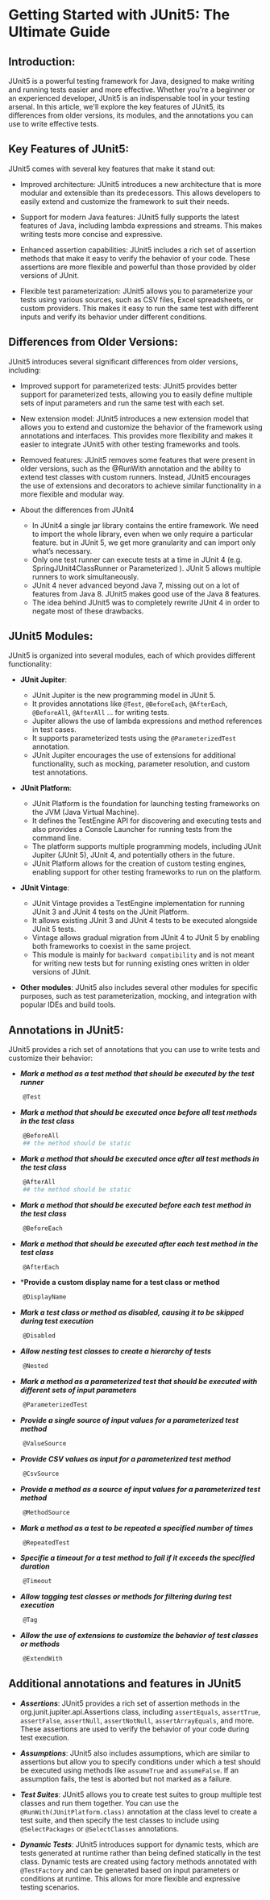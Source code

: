 # Getting Started with JUnit5: The Ultimate Guide

## Introduction:

JUnit5 is a powerful testing framework for Java, designed to make writing and running tests easier and more effective. Whether you're a beginner or an experienced developer, JUnit5 is an indispensable tool in your testing arsenal. In this article, we'll explore the key features of JUnit5, its differences from older versions, its modules, and the annotations you can use to write effective tests.

## Key Features of JUnit5:
JUnit5 comes with several key features that make it stand out:

+ Improved architecture: JUnit5 introduces a new architecture that is more modular and extensible than its predecessors. This allows developers to easily extend and customize the framework to suit their needs.

+ Support for modern Java features: JUnit5 fully supports the latest features of Java, including lambda expressions and streams. This makes writing tests more concise and expressive.

+ Enhanced assertion capabilities: JUnit5 includes a rich set of assertion methods that make it easy to verify the behavior of your code. These assertions are more flexible and powerful than those provided by older versions of JUnit.

+ Flexible test parameterization: JUnit5 allows you to parameterize your tests using various sources, such as CSV files, Excel spreadsheets, or custom providers. This makes it easy to run the same test with different inputs and verify its behavior under different conditions.

## Differences from Older Versions:
JUnit5 introduces several significant differences from older versions, including:

+ Improved support for parameterized tests: JUnit5 provides better support for parameterized tests, allowing you to easily define multiple sets of input parameters and run the same test with each set.

+ New extension model: JUnit5 introduces a new extension model that allows you to extend and customize the behavior of the framework using annotations and interfaces. This provides more flexibility and makes it easier to integrate JUnit5 with other testing frameworks and tools.

+ Removed features: JUnit5 removes some features that were present in older versions, such as the @RunWith annotation and the ability to extend test classes with custom runners. Instead, JUnit5 encourages the use of extensions and decorators to achieve similar functionality in a more flexible and modular way.

+ About the differences from JUnit4
    - In JUnit4 a single jar library contains the entire framework. We need to import the whole library, even when we only require a particular feature. but in JUnit 5, we get more granularity and can import only what’s necessary.
    - Only one test runner can execute tests at a time in JUnit 4 (e.g. SpringJUnit4ClassRunner or Parameterized ). JUnit 5 allows multiple runners to work simultaneously.
    - JUnit 4 never advanced beyond Java 7, missing out on a lot of features from Java 8. JUnit5 makes good use of the Java 8 features.
    - The idea behind JUnit5 was to completely rewrite JUnit 4 in order to negate most of these drawbacks.

## JUnit5 Modules:
JUnit5 is organized into several modules, each of which provides different functionality:

+ **JUnit Jupiter**:
    - JUnit Jupiter is the new programming model in JUnit 5.
    - It provides annotations like `@Test`, `@BeforeEach`, `@AfterEach`, `@BeforeAll`, `@AfterAll` ... for writing tests.
    - Jupiter allows the use of lambda expressions and method references in test cases.
    - It supports parameterized tests using the `@ParameterizedTest` annotation.
    - JUnit Jupiter encourages the use of extensions for additional functionality, such as mocking, parameter resolution, and custom test annotations.

+ **JUnit Platform**:
    - JUnit Platform is the foundation for launching testing frameworks on the JVM (Java Virtual Machine).
    - It defines the TestEngine API for discovering and executing tests and also provides a Console Launcher for running tests from the command line.
    - The platform supports multiple programming models, including JUnit Jupiter (JUnit 5), JUnit 4, and potentially others in the future.
    - JUnit Platform allows for the creation of custom testing engines, enabling support for other testing frameworks to run on the platform.

+ **JUnit Vintage**:
    - JUnit Vintage provides a TestEngine implementation for running JUnit 3 and JUnit 4 tests on the JUnit Platform.
    - It allows existing JUnit 3 and JUnit 4 tests to be executed alongside JUnit 5 tests.
    - Vintage allows gradual migration from JUnit 4 to JUnit 5 by enabling both frameworks to coexist in the same project.
    - This module is mainly for `backward compatibility` and is not meant for writing new tests but for running existing ones written in older versions of JUnit.

+ **Other modules**: JUnit5 also includes several other modules for specific purposes, such as test parameterization, mocking, and integration with popular IDEs and build tools.

## Annotations in JUnit5:
JUnit5 provides a rich set of annotations that you can use to write tests and customize their behavior:

+ ***Mark a method as a test method that should be executed by the test runner***
```bash 
    @Test
```

+ ***Mark a method that should be executed once before all test methods in the test class***
```bash 
    @BeforeAll
    ## the method should be static
```

+ ***Mark a method that should be executed once after all test methods in the test class***
```bash 
    @AfterAll
    ## the method should be static
```

+ ***Mark a method that should be executed before each test method in the test class***
```bash 
    @BeforeEach
```

+ ***Mark a method that should be executed after each test method in the test class***
```bash 
    @AfterEach
```

+ ***Provide a custom display name for a test class or method**
```bash 
    @DisplayName
```

+ ***Mark a test class or method as disabled, causing it to be skipped during test execution***
```bash 
    @Disabled
```

+ ***Allow nesting test classes to create a hierarchy of tests***
```bash 
    @Nested
```

+ ***Mark a method as a parameterized test that should be executed with different sets of input parameters***
```bash 
    @ParameterizedTest
```

+ ***Provide a single source of input values for a parameterized test method***
```bash 
    @ValueSource
```

+ ***Provide CSV values as input for a parameterized test method***
```bash 
    @CsvSource
```

+ ***Provide a method as a source of input values for a parameterized test method***
```bash 
    @MethodSource
```

+ ***Mark a method as a test to be repeated a specified number of times***
```bash 
    @RepeatedTest
```

+ ***Specifie a timeout for a test method to fail if it exceeds the specified duration***
```bash 
    @Timeout
```

+ ***Allow tagging test classes or methods for filtering during test execution***
```bash 
    @Tag
```

+ ***Allow the use of extensions to customize the behavior of test classes or methods***
```bash 
    @ExtendWith
```

## Additional annotations and features in JUnit5

+ ***Assertions***: JUnit5 provides a rich set of assertion methods in the org.junit.jupiter.api.Assertions class, including `assertEquals`, `assertTrue`, `assertFalse`, `assertNull`, `assertNotNull`, `assertArrayEquals`, and more. These assertions are used to verify the behavior of your code during test execution.

+ ***Assumptions***: JUnit5 also includes assumptions, which are similar to assertions but allow you to specify conditions under which a test should be executed using methods like `assumeTrue` and `assumeFalse`. If an assumption fails, the test is aborted but not marked as a failure.

+ ***Test Suites***: JUnit5 allows you to create test suites to group multiple test classes and run them together. You can use the `@RunWith(JUnitPlatform.class)` annotation at the class level to create a test suite, and then specify the test classes to include using `@SelectPackages` or `@SelectClasses` annotations.

+ ***Dynamic Tests***: JUnit5 introduces support for dynamic tests, which are tests generated at runtime rather than being defined statically in the test class. Dynamic tests are created using factory methods annotated with `@TestFactory` and can be generated based on input parameters or conditions at runtime. This allows for more flexible and expressive testing scenarios.



